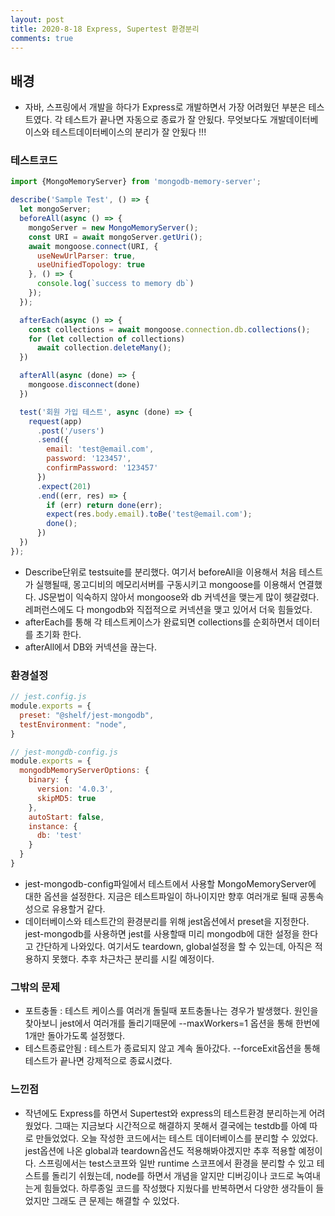 ```yaml
---
layout: post
title: 2020-8-18 Express, Supertest 환경분리
comments: true
---
```


## 배경

- 자바, 스프링에서 개발을 하다가 Express로 개발하면서 가장 어려웠던 부분은 테스트였다. 각 테스트가 끝나면 자동으로 종료가 잘 안됬다. 무엇보다도 개발데이터베이스와 테스트데이터베이스의 분리가 잘 안됬다 !!!

### 테스트코드

```javascript
import {MongoMemoryServer} from 'mongodb-memory-server';

describe('Sample Test', () => {
  let mongoServer;
  beforeAll(async () => {
    mongoServer = new MongoMemoryServer();
    const URI = await mongoServer.getUri();
    await mongoose.connect(URI, {
      useNewUrlParser: true,
      useUnifiedTopology: true
    }, () => {
      console.log(`success to memory db`)
    });
  });

  afterEach(async () => {
    const collections = await mongoose.connection.db.collections();
    for (let collection of collections)
      await collection.deleteMany();
  })

  afterAll(async (done) => {
    mongoose.disconnect(done)
  })

  test('회원 가입 테스트', async (done) => {
    request(app)
      .post('/users')
      .send({
        email: 'test@email.com',
        password: '123457',
        confirmPassword: '123457'
      })
      .expect(201)
      .end((err, res) => {
        if (err) return done(err);
        expect(res.body.email).toBe('test@email.com');
        done();
      })
  })
});
```
- Describe단위로 testsuite를 분리했다. 여기서 beforeAll을 이용해서 처음 테스트가 실행될때, 몽고디비의 메모리서버를 구동시키고 mongoose를 이용해서 연결했다. JS문법이 익숙하지 않아서 mongoose와 db 커넥션을 맺는게 많이 헷갈렸다. 레퍼런스에도 다 mongodb와 직접적으로 커넥션을 맺고 있어서 더욱 힘들었다.
- afterEach를 통해 각 테스트케이스가 완료되면 collections를 순회하면서 데이터를 초기화 한다.
- afterAll에서 DB와 커넥션을 끊는다.

### 환경설정
```javascript
// jest.config.js
module.exports = {
  preset: "@shelf/jest-mongodb",
  testEnvironment: "node",
}

// jest-mongdb-config.js
module.exports = {
  mongodbMemoryServerOptions: {
    binary: {
      version: '4.0.3',
      skipMD5: true
    },
    autoStart: false,
    instance: {
      db: 'test'
    }
  }
}
```
- jest-mongodb-config파일에서 테스트에서 사용할 MongoMemoryServer에 대한 옵션을 설정한다. 지금은 테스트파일이 하나이지만 향후 여러개로 될때 공통속성으로 유용할거 같다.
- 데이터베이스와 테스트간의 환경분리를 위해 jest옵션에서 preset을 지정한다. jest-mongodb를 사용하면 jest를 사용할때 미리 mongodb에 대한 설정을 한다고 간단하게 나와있다. 여기서도 teardown, global설정을 할 수 있는데, 아직은 적용하지 못했다. 추후 차근차근 분리를 시킬 예정이다.

### 그밖의 문제
- 포트충돌 : 테스트 케이스를 여러개 돌릴때 포트충돌나는 경우가 발생했다. 원인을 찾아보니 jest에서 여러개를 돌리기때문에 --maxWorkers=1 옵션을 통해 한번에 1개만 돌아가도록 설정했다.
- 테스트종료안됨 : 테스트가 종료되지 않고 계속 돌아갔다. --forceExit옵션을 통해 테스트가 끝나면 강제적으로 종료시켰다.

### 느낀점
- 작년에도 Express를 하면서 Supertest와 express의 테스트환경 분리하는게 어려웠었다. 그때는 지금보다 시간적으로 해결하지 못해서 결국에는 testdb를 아예 따로 만들었었다. 오늘 작성한 코드에서는 테스트 데이터베이스를 분리할 수 있었다. jest옵션에 나온 global과 teardown옵션도 적용해봐야겠지만 추후 적용할 예정이다. 스프링에서는 test스코프와 일반 runtime 스코프에서 환경을 분리할 수 있고 테스트를 돌리기 쉬웠는데, node를 하면서 개념을 알지만 디버깅이나 코드로 녹여내는게 힘들었다. 하루종일 코드를 작성했다 지웠다를 반복하면서 다양한 생각들이 들었지만 그래도 큰 문제는 해결할 수 있었다.
